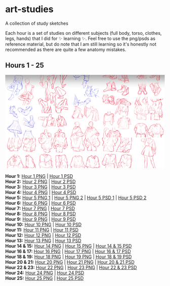 # art-studies
A collection of study sketches

Each hour is a set of studies on different subjects (full body, torso, clothes, legs, hands) that I did for ✨ learning ✨. Feel free to use the png/psds as reference material, but do note that I am still learning so it's honestly not recommended as there are quite a few anatomy mistakes.

## Hours 1 - 25
![Collage of Hours 1 through 25](https://github.com/cindpear/art-studies/blob/main/hour-1-25.jpg)

**Hour 1:** [Hour 1 PNG](https://github.com/cindpear/art-studies/blob/main/IMG_2957.png) | [Hour 1 PSD](https://github.com/cindpear/art-studies/blob/main/Hour_1.psd)\
**Hour 2:** [Hour 2 PNG](https://github.com/cindpear/art-studies/blob/main/IMG_2966.png) | [Hour 2 PSD](https://github.com/cindpear/art-studies/blob/main/Hour_2.psd)\
**Hour 3:** [Hour 3 PNG](https://github.com/cindpear/art-studies/blob/main/IMG_2971.png) | [Hour 3 PSD](https://github.com/cindpear/art-studies/blob/main/Hour_3.psd)\
**Hour 4:** [Hour 4 PNG](https://github.com/cindpear/art-studies/blob/main/IMG_2984.png) | [Hour 4 PSD](https://github.com/cindpear/art-studies/blob/main/Hour_4.psd)\
**Hour 5:** [Hour 5 PNG 1](https://github.com/cindpear/art-studies/blob/main/IMG_2991.png) | [Hour 5 PNG 2](https://github.com/cindpear/art-studies/blob/main/IMG_2992.png) | [Hour 5 PSD 1](https://github.com/cindpear/art-studies/blob/main/Hour_5-1.psd) | [Hour 5 PSD 2](https://github.com/cindpear/art-studies/blob/main/Hour_5-2.psd)\
**Hour 6:** [Hour 6 PNG](https://github.com/cindpear/art-studies/blob/main/IMG_3004.png) | [Hour 6 PSD](https://github.com/cindpear/art-studies/blob/main/Hour_6.psd)\
**Hour 7:** [Hour 7 PNG](https://github.com/cindpear/art-studies/blob/main/IMG_3012.png) | [Hour 7 PSD](https://github.com/cindpear/art-studies/blob/main/Hour_7.psd)\
**Hour 8:** [Hour 8 PNG](https://github.com/cindpear/art-studies/blob/main/IMG_3022.png) | [Hour 8 PSD](https://github.com/cindpear/art-studies/blob/main/Hour_8.psd)\
**Hour 9:** [Hour 9 PNG](https://github.com/cindpear/art-studies/blob/main/IMG_3029.png) | [Hour 9 PSD](https://github.com/cindpear/art-studies/blob/main/Hour_9.psd)\
**Hour 10:** [Hour 10 PNG](https://github.com/cindpear/art-studies/blob/main/IMG_3042.png) | [Hour 10 PSD](https://github.com/cindpear/art-studies/blob/main/Hour_10.psd)\
**Hour 11:** [Hour 11 PNG](https://github.com/cindpear/art-studies/blob/main/IMG_3044.png) | [Hour 11 PSD](https://github.com/cindpear/art-studies/blob/main/Hour_11.psd)\
**Hour 12:** [Hour 12 PNG](https://github.com/cindpear/art-studies/blob/main/IMG_3056.png) | [Hour 12 PSD](https://github.com/cindpear/art-studies/blob/main/Hour_12.psd)\
**Hour 13:** [Hour 13 PNG](https://github.com/cindpear/art-studies/blob/main/IMG_3061.png) | [Hour 13 PSD](https://github.com/cindpear/art-studies/blob/main/Hour_13.psd)\
**Hour 14 & 15:** [Hour 14 PNG](https://github.com/cindpear/art-studies/blob/main/IMG_3241.png) | [Hour 15 PNG](https://github.com/cindpear/art-studies/blob/main/hour-15.png) | [Hour 14 & 15 PSD](https://github.com/cindpear/art-studies/blob/main/Hour_14_%26_15.psd)\
**Hour 16 & 17:** [Hour 16 PNG](https://github.com/cindpear/art-studies/blob/main/IMG_3242.png) | [Hour 17 PNG](https://github.com/cindpear/art-studies/blob/main/IMG_3076.png) | [Hour 16 & 17 PSD](https://github.com/cindpear/art-studies/blob/main/Hour_16_%26_17.psd)\
**Hour 18 & 19:** [Hour 18 PNG](https://github.com/cindpear/art-studies/blob/main/hour-18.png) | [Hour 19 PNG](https://github.com/cindpear/art-studies/blob/main/hour-19.png) | [Hour 18 & 19 PSD](https://github.com/cindpear/art-studies/blob/main/Hour_18_%26_19.psd)\
**Hour 20 & 21:** [Hour 20 PNG](https://github.com/cindpear/art-studies/blob/main/hour-20.png) | [Hour 21 PNG](https://github.com/cindpear/art-studies/blob/main/hour-21.png) | [Hour 20 & 21 PSD](https://github.com/cindpear/art-studies/blob/main/Hour_20_%26_21.psd)\
**Hour 22 & 23:** [Hour 22 PNG](https://github.com/cindpear/art-studies/blob/main/hour-22.jpg) | [Hour 23 PNG](https://github.com/cindpear/art-studies/blob/main/hour-23.png) | [Hour 22 & 23 PSD](https://github.com/cindpear/art-studies/blob/main/Hour_22_%26_23.psd)\
**Hour 24:** [Hour 24 PNG](https://github.com/cindpear/art-studies/blob/main/hour-24.png) | [Hour 24 PSD](https://github.com/cindpear/art-studies/blob/main/Hour_24.psd)\
**Hour 25:** [Hour 25 PNG](https://github.com/cindpear/art-studies/blob/main/hour-25.png) | [Hour 25 PSD](https://github.com/cindpear/art-studies/blob/main/Hour_25.psd)
